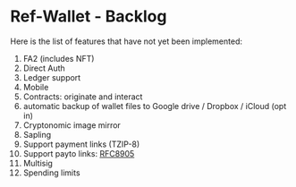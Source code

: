 # Ref-Wallet - Backlog

Here is the list of features that have not yet been implemented:

1. FA2 (includes NFT)
1. Direct Auth
1. Ledger support
1. Mobile
1. Contracts: originate and interact
1. automatic backup of wallet files to Google drive / Dropbox / iCloud (opt in)
1. Cryptonomic image mirror
1. Sapling
1. Support payment links (TZIP-8)
1. Support payto links: [RFC8905](https://tools.ietf.org/html/rfc8905)
1. Multisig
1. Spending limits
